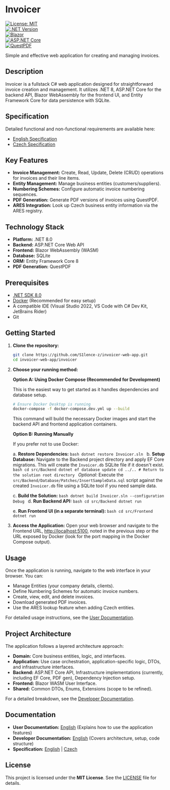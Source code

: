 # Invoicer
[![License: MIT](https://img.shields.io/badge/License-MIT-yellow.svg)](https://opensource.org/licenses/MIT)  
[![.NET Version](https://img.shields.io/badge/.NET-8.0-blueviolet)](https://dotnet.microsoft.com/download/dotnet/8.0)  
[![Blazor](https://img.shields.io/badge/Blazor-WebAssembly-blue)](https://dotnet.microsoft.com/apps/aspnet/web-apps/blazor)  
[![ASP.NET Core](https://img.shields.io/badge/ASP.NET%20Core-8.0-blue)](https://dotnet.microsoft.com/apps/aspnet)  
[![QuestPDF](https://img.shields.io/badge/QuestPDF-PDF%20Generation-green)](https://github.com/QuestPDF/QuestPDF)

Simple and effective web application for creating and managing invoices.

## Description

Invoicer is a fullstack C# web application designed for straightforward invoice creation and management. It utilizes .NET 8, ASP.NET Core for the backend API, Blazor WebAssembly for the frontend UI, and Entity Framework Core for data persistence with SQLite.

## Specification

Detailed functional and non-functional requirements are available here:

*   [English Specification](./docs/specification_en.md)
*   [Czech Specification](./docs/specification_cz.md)

## Key Features

*   **Invoice Management:** Create, Read, Update, Delete (CRUD) operations for invoices and their line items.
*   **Entity Management:** Manage business entities (customers/suppliers).
*   **Numbering Schemes:** Configure automatic invoice numbering sequences.
*   **PDF Generation:** Generate PDF versions of invoices using QuestPDF.
*   **ARES Integration:** Look up Czech business entity information via the ARES registry.

## Technology Stack

*   **Platform:** .NET 8.0
*   **Backend:** ASP.NET Core Web API
*   **Frontend:** Blazor WebAssembly (WASM)
*   **Database:** SQLite
*   **ORM:** Entity Framework Core 8
*   **PDF Generation:** QuestPDF

## Prerequisites

*   [.NET SDK 8.0](https://dotnet.microsoft.com/download/dotnet/8.0)
*   [Docker](https://www.docker.com/products/docker-desktop/) (Recommended for easy setup)
*   A compatible IDE (Visual Studio 2022, VS Code with C# Dev Kit, JetBrains Rider)
*   Git

## Getting Started

1.  **Clone the repository:**
    ```bash
    git clone https://github.com/S1lence-z/invoicer-web-app.git
    cd invoicer-web-app/invoicer
    ```

2.  **Choose your running method:**

    **Option A: Using Docker Compose (Recommended for Development)**

    This is the easiest way to get started as it handles dependencies and database setup.

    ```bash
    # Ensure Docker Desktop is running
    docker-compose -f docker-compose.dev.yml up --build
    ```
    This command will build the necessary Docker images and start the backend API and frontend application containers.

    **Option B: Running Manually**

    If you prefer not to use Docker:

    a.  **Restore Dependencies:**
        ```bash
        dotnet restore Invoicer.sln
        ```
    b.  **Setup Database:** Navigate to the Backend project directory and apply EF Core migrations. This will create the `Invoicer.db` SQLite file if it doesn't exist.
        ```bash
        cd src/Backend
        dotnet ef database update
        cd ../.. # Return to the solution root directory
        ```
        *Optional:* Execute the `src/Backend/Database/Patches/InsertSampleData.sql` script against the created `Invoicer.db` file using a SQLite tool if you need sample data.

    c.  **Build the Solution:**
        ```bash
        dotnet build Invoicer.sln --configuration Debug
        ```
    d.  **Run Backend API:**
        ```bash
        cd src/Backend
        dotnet run
        ```

    e.  **Run Frontend UI (in a separate terminal):**
        ```bash
        cd src/Frontend
        dotnet run
        ```

3.  **Access the Application:**
    Open your web browser and navigate to the Frontend URL, [http://localhost:5100](http://localhost:5100), noted in the previous step or the URL exposed by Docker (look for the port mapping in the Docker Compose output).

## Usage

Once the application is running, navigate to the web interface in your browser. You can:

*   Manage Entities (your company details, clients).
*   Define Numbering Schemes for automatic invoice numbers.
*   Create, view, edit, and delete invoices.
*   Download generated PDF invoices.
*   Use the ARES lookup feature when adding Czech entities.

For detailed usage instructions, see the [User Documentation](./docs/user_docs.md).

## Project Architecture

The application follows a layered architecture approach:

*   **Domain:** Core business entities, logic, and interfaces.
*   **Application:** Use case orchestration, application-specific logic, DTOs, and infrastructure interfaces.
*   **Backend:** ASP.NET Core API, Infrastructure implementations (currently, including EF Core, PDF gen), Dependency Injection setup.
*   **Frontend:** Blazor WASM User Interface.
*   **Shared:** Common DTOs, Enums, Extensions (scope to be refined).

For a detailed breakdown, see the [Developer Documentation](./docs/developer_docs.md).

## Documentation

*   **User Documentation:** [English](./docs/user_docs.md) (Explains how to use the application features)
*   **Developer Documentation:** [English](./docs/developer_docs.md) (Covers architecture, setup, code structure)
*   **Specification:** [English](./docs/specification_en.md) | [Czech](./docs/specification_cz.md)

## License

This project is licensed under the **MIT License**. See the [LICENSE](./LICENSE) file for details.